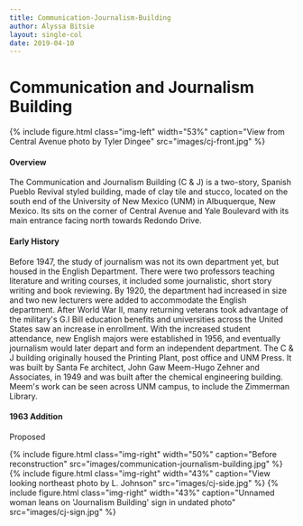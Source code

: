 ```yaml
---
title: Communication-Journalism-Building
author: Alyssa Bitsie
layout: single-col
date: 2019-04-10
---
```



# Communication and Journalism Building

{% include figure.html class="img-left" width="53%" caption="View from Central Avenue photo by Tyler Dingee" src="images/cj-front.jpg" %}
#### Overview
The Communication and Journalism Building (C & J) is a two-story, Spanish Pueblo Revival styled building, made of clay tile and stucco, located on the south end of the University of New Mexico (UNM) in Albuquerque, New Mexico. Its sits on the corner of Central Avenue and Yale Boulevard with its main entrance facing north towards Redondo Drive.



#### Early History
Before 1947, the study of journalism was not its own department yet, but housed in the English Department. There were two professors teaching literature and writing courses, it included some journalistic, short story writing and book reviewing. By 1920, the department had increased in size and two new lecturers were added to accommodate the English department. After World War II, many returning veterans took advantage of the military's G.I Bill education benefits and universities across the United States saw an increase in enrollment. With the increased student attendance, new English majors were established in 1956, and eventually journalism would later depart and form an independent department. The C & J building originally housed the Printing Plant, post office and UNM Press. It was built by Santa Fe architect, John Gaw Meem-Hugo Zehner and Associates, in 1949 and was built after the chemical engineering building. Meem's work can be seen across UNM campus, to include the Zimmerman Library. 



#### 1963 Addition
Proposed 




{% include figure.html class="img-right" width="50%" caption="Before reconstruction" src="images/communication-journalism-building.jpg" %}
{% include figure.html class="img-right" width="43%" caption="View looking northeast photo by L. Johnson" src="images/cj-side.jpg" %}
{% include figure.html class="img-right" width="43%" caption="Unnamed woman leans on 'Journalism Building' sign in undated photo" src="images/cj-sign.jpg" %}
